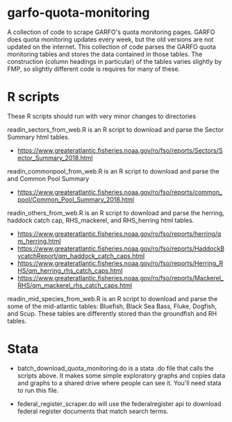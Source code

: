 # garfo-quota-monitoring
A collection of code to scrape GARFO's quota monitoring pages. GARFO does quota monitoring updates every week, but the old versions are not updated on the internet.  This collection of code parses the GARFO quota monitoring tables and stores the data contained in those tables.  The construction (column headings in particular) of the tables varies slightly by FMP, so slightly different code is requires for many of these.

# R scripts
These R scripts should run with very minor changes to directories

readin_sectors_from_web.R is an R script to download and parse the Sector Summary html tables.
+ https://www.greateratlantic.fisheries.noaa.gov/ro/fso/reports/Sectors/Sector_Summary_2018.html

readin_commonpool_from_web.R is an R script to download and parse the and Common Pool Summary
+ https://www.greateratlantic.fisheries.noaa.gov/ro/fso/reports/common_pool/Common_Pool_Summary_2018.html

readin_others_from_web.R is an R script to download and parse the herring, haddock catch cap, RHS_mackerel, and RHS_herring html tables.
+ https://www.greateratlantic.fisheries.noaa.gov/ro/fso/reports/herring/qm_herring.html
+ https://www.greateratlantic.fisheries.noaa.gov/ro/fso/reports/HaddockBycatchReport/qm_haddock_catch_caps.html
+ https://www.greateratlantic.fisheries.noaa.gov/ro/fso/reports/Herring_RHS/qm_herring_rhs_catch_caps.html
+ https://www.greateratlantic.fisheries.noaa.gov/ro/fso/reports/Mackerel_RHS/qm_mackerel_rhs_catch_caps.html


readin_mid_species_from_web.R is an R script to download and parse the some of the mid-atlantic tables: Bluefish, Black Sea Bass, Fluke, Dogfish, and Scup.  These tables are differently stored than the groundfish and RH tables.

# Stata
+ batch_download_quota_monitoring.do is a stata .do file that calls the scripts above. It makes some simple exploratory graphs and copies data and graphs to a shared drive where people can see it.  You'll need stata to run this file.  

+ federal_register_scraper.do will use the federalregister api to download federal register documents that match search terms. 
